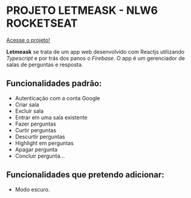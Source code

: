 # PROJETO LETMEASK - NLW6 ROCKETSEAT

[Acesse o projeto!](https://letmeask-rocketseat-d7ed4.web.app/)


<strong>Letmeask</strong> se trata de um app web desenvolvido com Reactjs utilizando *Typescript* e por trás dos panos o *Firebase*. O app é um gerenciador de salas de perguntas e resposta.

## Funcionalidades padrão:
- Autenticação com a conta Google
- Criar sala
- Excluir sala
- Entrar em uma sala existente
- Fazer perguntas
- Curtir perguntas
- Descurtir perguntas
- Highlight em perguntas
- Apagar pergunta
- Concluir pergunta...


## Funcionalidades que pretendo adicionar:
- Modo escuro.



